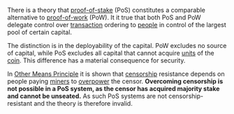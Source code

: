 There is a theory that [proof-of-stake](https://en.m.wikipedia.org/wiki/Proof-of-stake) (PoS) constitutes a comparable alternative to [proof-of-work](Glossary#proof) (PoW). It it true that both PoS and PoW delegate control over [transaction](Glossary#transaction) ordering to [people](Glossary#person) in control of the largest pool of certain capital.

The distinction is in the deployability of the capital. PoW excludes no source of capital, while PoS excludes all capital that cannot acquire [units](Glossary#unit) of the [coin](Glossary#coin). This difference has a material consequence for security.

In [Other Means Principle](Other-Means-Principle) it is shown that [censorship](Glossary#censorship) resistance depends on people paying [miners](Glossary#miner) to [overpower](Glossary#power) the censor. **Overcoming censorship is not possible in a PoS system, as the censor has acquired majority stake and cannot be unseated.** As such PoS systems are not censorship-resistant and the theory is therefore invalid.